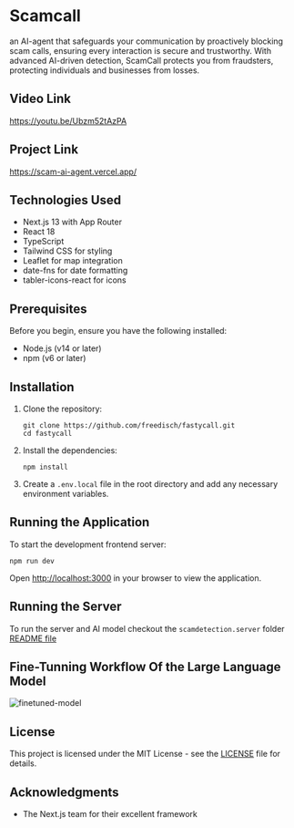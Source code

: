 # Scamcall

an AI-agent that safeguards your communication by proactively blocking scam calls, ensuring every interaction is secure and trustworthy. With advanced AI-driven detection, ScamCall protects you from fraudsters, protecting individuals and businesses from losses.

## Video Link

https://youtu.be/Ubzm52tAzPA

## Project Link

https://scam-ai-agent.vercel.app/

## Technologies Used

- Next.js 13 with App Router
- React 18
- TypeScript
- Tailwind CSS for styling
- Leaflet for map integration
- date-fns for date formatting
- tabler-icons-react for icons

## Prerequisites

Before you begin, ensure you have the following installed:
- Node.js (v14 or later)
- npm (v6 or later)

## Installation

1. Clone the repository:
   ```
   git clone https://github.com/freedisch/fastycall.git
   cd fastycall
   ```

2. Install the dependencies:
   ```
   npm install
   ```

3. Create a `.env.local` file in the root directory and add any necessary environment variables.

## Running the Application

To start the development frontend server:

```
npm run dev
```

Open [http://localhost:3000](http://localhost:3000) in your browser to view the application.


## Running the Server

To run the server and AI model checkout the `scamdetection.server` folder [README file](https://github.com/Freedisch/scam-ai-agent/tree/main/scamdetection.server)

## Fine-Tunning Workflow Of the Large Language Model

![finetuned-model](https://github.com/user-attachments/assets/968bc536-1589-4ddc-af90-23c80bdfdcf0)



## License

This project is licensed under the MIT License - see the [LICENSE](LICENSE) file for details.

## Acknowledgments

- The Next.js team for their excellent framework
